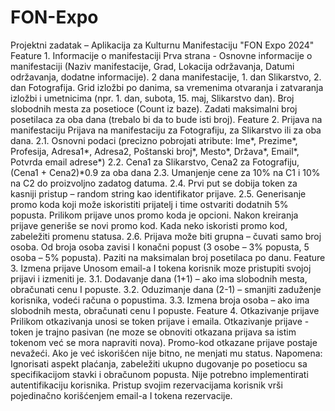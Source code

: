 # FON-Expo

Projektni zadatak – Aplikacija za Kulturnu Manifestaciju "FON Expo 2024"
Feature 1. Informacije o manifestaciji
Prva strana - Osnovne informacije o manifestaciji (Naziv manifestacije, Grad, Lokacija održavanja, Datumi održavanja, dodatne informacije).
2 dana manifestacije, 1. dan Slikarstvo, 2. dan Fotografija. Grid izložbi po danima, sa vremenima otvaranja i zatvaranja izložbi i umetnicima (npr. 1. dan, subota, 15. maj, Slikarstvo dan).
Broj slobodnih mesta za posetioce (Count iz baze).
Zadati maksimalni broj posetilaca za oba dana (trebalo bi da to bude isti broj).
Feature 2. Prijava na manifestaciju Prijava na manifestaciju za Fotografiju, za Slikarstvo ili za oba dana. 2.1. Osnovni podaci (precizno pobrojati atribute: Ime*, Prezime*, Profesija, Adresa1*, Adresa2, Poštanski broj*, Mesto*, Država*, Email*, Potvrda email adrese*)
2.2. Cena1 za Slikarstvo, Cena2 za Fotografiju, (Cena1 + Cena2)\*0.9 za oba dana
2.3. Umanjenje cene za 10% na C1 i 10% na C2 do proizvoljno zadatog datuma.
2.4. Prvi put se dobija token za kasniji pristup – random string kao identifikator prijave.
2.5. Generisanje promo koda koji može iskoristiti prijatelj i time ostvariti dodatnih 5% popusta.
Prilikom prijave unos promo koda je opcioni. Nakon kreiranja prijave generiše se novi promo kod.
Kada neko iskoristi promo kod, zabeležiti promenu statusa.
2.6. Prijava može biti grupna – čuvati samo broj osoba. Od broja osoba zavisi I konačni popust (3 osobe – 3% popusta, 5 osoba – 5% popusta). Paziti na maksimalan broj posetilaca po danu.
Feature 3. Izmena prijave
Unosom email-a I tokena korisnik moze pristupiti svojoj prijavi i izmeniti je.
3.1. Dodavanje dana (1+1) – ako ima slobodnih mesta, obračunati cenu I popuste.
3.2. Oduzimanje dana (2-1) – smanjiti zaduženje korisnika, vodeći računa o popustima.
3.3. Izmena broja osoba – ako ima slobodnih mesta, obračunati cenu I popuste.
Feature 4. Otkazivanje prijave
Prilikom otkazivanja unosi se token prijave i emaila.
Otkazivanje prijave - token je trajno pasivan (ne moze se obnoviti otkazana prijava sa istim tokenom već se mora napraviti nova).
Promo-kod otkazane prijave postaje nevažeći. Ako je već iskorišćen nije bitno, ne menjati mu status.
Napomena: Ignorisati aspekt plaćanja, zabeležiti ukupno dugovanje po posetiocu sa specifikacijom stavki i obračunom popusta. Nije potrebno implementirati autentifikaciju korisnika. Pristup svojim rezervacijama korisnik vrši pojedinačno korišćenjem email-a I tokena rezervacije.
